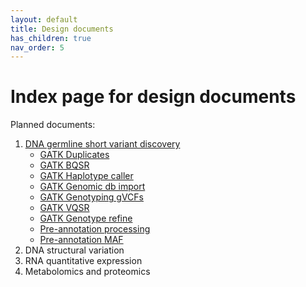```yaml
---
layout: default
title: Design documents
has_children: true
nav_order: 5
---
```


# Index page for design documents

Planned documents:
1. [DNA germline short variant discovery](dna_germline_short.html)
    - [GATK Duplicates](gatk_duplicates.html)
    - [GATK BQSR](gatk_bsqr.html)
    - [GATK Haplotype caller](gatk_hc.html)
    - [GATK Genomic db import](gatk_dbimport.html)
    - [GATK Genotyping gVCFs](gatk_genotypegvcf.html)
    - [GATK VQSR](gatk_vqsr.html)
    - [GATK Genotype refine](gatk_genotyperefine.html)
    - [Pre-annotation processing](pre_annoprocess.html)
    - [Pre-annotation MAF](pre_anno_maf.html)
2. DNA structural variation
3. RNA quantitative expression
4. Metabolomics and proteomics

